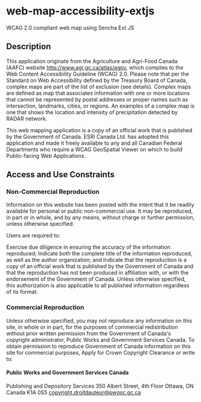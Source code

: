 web-map-accessibility-extjs
===========================

WCAG 2.0 compliant web map using Sencha Ext JS

## Description
This application originate from the Agriculture and Agri-Food Canada (AAFC) website http://www.agr.gc.ca/atlas/agpv, which complies to the Web Content Accessibility Guideline (WCAG) 2.0.   Please note that per the Standard on Web Accessibility defined by the Treasury Board of Canada, complex maps are part of the list of exclusion (see details). Complex maps are defined as map that associates information with one or more locations that cannot be represented by postal addresses or proper names such as intersection, landmarks, cities, or regions.  An examples of a complex map is one that shows the location and intensity of precipitation detected by RADAR network. 

This web mapping application is a copy of an official work that is published by the Government of Canada. ESRI Canada Ltd. has adopted this application and made it freely available to any and all Canadian Federal Departments who require a WCAG GeoSpatial Viewer on which to build Public-facing Web Applications.

## Access and Use Constraints
### Non-Commercial Reproduction
Information on this website has been posted with the intent that it be readily available for personal or public non-commercial use. It may be reproduced, in part or in whole, and by any means, without charge or further permission, unless otherwise specified.

Users are required to:

Exercise due diligence in ensuring the accuracy of the information reproduced;
Indicate both the complete title of the information reproduced, as well as the author organization; and
Indicate that the reproduction is a copy of an official work that is published by the Government of Canada and that the reproduction has not been produced in affiliation with, or with the endorsement of the Government of Canada.
Unless otherwise specified, this authorization is also applicable to all published information regardless of its format.

### Commercial Reproduction
Unless otherwise specified, you may not reproduce any information on this site, in whole or in part, for the purposes of commercial redistribution without prior written permission from the Government of Canada's copyright administrator, Public Works and Government Services Canada. To obtain permission to reproduce Government of Canada information on this site for commercial purposes, Apply for Crown Copyright Clearance or write to:

#### Public Works and Government Services Canada
Publishing and Depository Services
350 Albert Street, 4th Floor
Ottawa, ON
Canada 
K1A 0S5
copyright.droitdauteur@pwgsc.gc.ca
